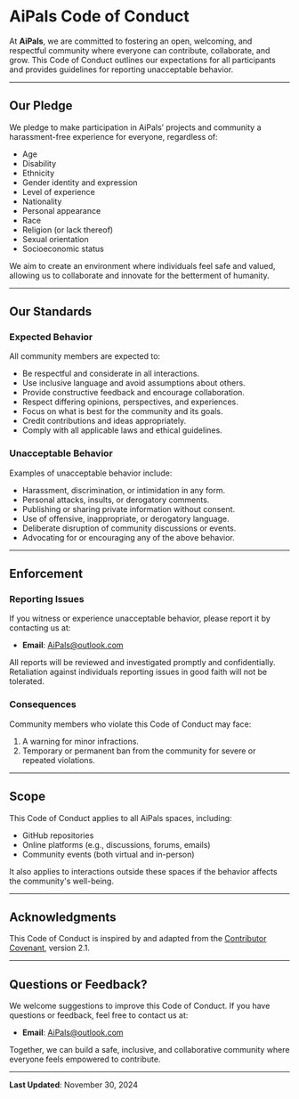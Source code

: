 # AiPals Code of Conduct

At **AiPals**, we are committed to fostering an open, welcoming, and respectful community where everyone can contribute, collaborate, and grow. This Code of Conduct outlines our expectations for all participants and provides guidelines for reporting unacceptable behavior.

---

## **Our Pledge**

We pledge to make participation in AiPals’ projects and community a harassment-free experience for everyone, regardless of:
- Age
- Disability
- Ethnicity
- Gender identity and expression
- Level of experience
- Nationality
- Personal appearance
- Race
- Religion (or lack thereof)
- Sexual orientation
- Socioeconomic status

We aim to create an environment where individuals feel safe and valued, allowing us to collaborate and innovate for the betterment of humanity.

---

## **Our Standards**

### **Expected Behavior**
All community members are expected to:
- Be respectful and considerate in all interactions.
- Use inclusive language and avoid assumptions about others.
- Provide constructive feedback and encourage collaboration.
- Respect differing opinions, perspectives, and experiences.
- Focus on what is best for the community and its goals.
- Credit contributions and ideas appropriately.
- Comply with all applicable laws and ethical guidelines.

### **Unacceptable Behavior**
Examples of unacceptable behavior include:
- Harassment, discrimination, or intimidation in any form.
- Personal attacks, insults, or derogatory comments.
- Publishing or sharing private information without consent.
- Use of offensive, inappropriate, or derogatory language.
- Deliberate disruption of community discussions or events.
- Advocating for or encouraging any of the above behavior.

---

## **Enforcement**

### **Reporting Issues**
If you witness or experience unacceptable behavior, please report it by contacting us at:
- **Email**: AiPals@outlook.com

All reports will be reviewed and investigated promptly and confidentially. Retaliation against individuals reporting issues in good faith will not be tolerated.

### **Consequences**
Community members who violate this Code of Conduct may face:
1. A warning for minor infractions.
2. Temporary or permanent ban from the community for severe or repeated violations.

---

## **Scope**

This Code of Conduct applies to all AiPals spaces, including:
- GitHub repositories
- Online platforms (e.g., discussions, forums, emails)
- Community events (both virtual and in-person)

It also applies to interactions outside these spaces if the behavior affects the community's well-being.

---

## **Acknowledgments**

This Code of Conduct is inspired by and adapted from the [Contributor Covenant](https://www.contributor-covenant.org), version 2.1.

---

## **Questions or Feedback?**

We welcome suggestions to improve this Code of Conduct. If you have questions or feedback, feel free to contact us at:
- **Email**: AiPals@outlook.com

Together, we can build a safe, inclusive, and collaborative community where everyone feels empowered to contribute.

---

**Last Updated**: November 30, 2024
